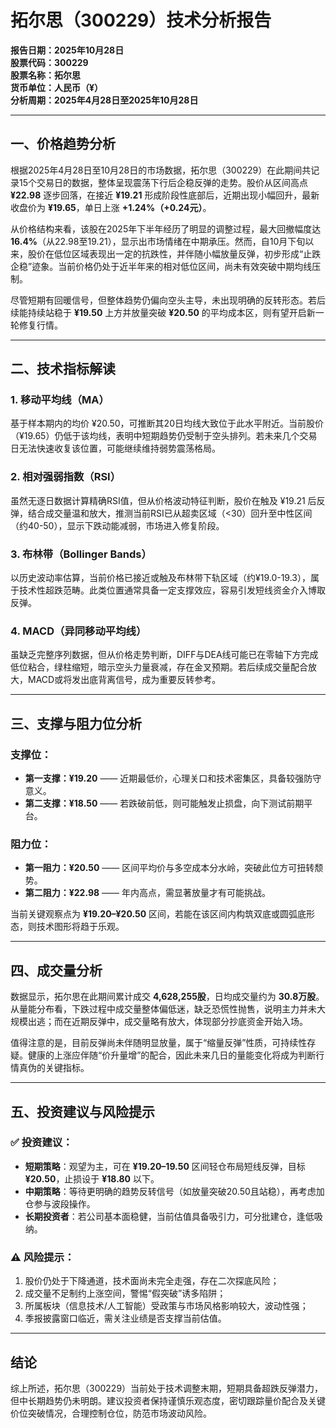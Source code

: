 # 拓尔思（300229）技术分析报告  
**报告日期：2025年10月28日**  
**股票代码：300229**  
**股票名称：拓尔思**  
**货币单位：人民币（¥）**  
**分析周期：2025年4月28日至2025年10月28日**

---

## 一、价格趋势分析

根据2025年4月28日至10月28日的市场数据，拓尔思（300229）在此期间共记录15个交易日的数据，整体呈现震荡下行后企稳反弹的走势。股价从区间高点 **¥22.98** 逐步回落，在接近 **¥19.21** 形成阶段性底部后，近期出现小幅回升，最新收盘价为 **¥19.65**，单日上涨 **+1.24%（+0.24元）**。

从价格结构来看，该股在2025年下半年经历了明显的调整过程，最大回撤幅度达 **16.4%**（从22.98至19.21），显示出市场情绪在中期承压。然而，自10月下旬以来，股价在低位区域表现出一定的抗跌性，并伴随小幅放量反弹，初步形成“止跌企稳”迹象。当前价格仍处于近半年来的相对低位区间，尚未有效突破中期均线压制。

尽管短期有回暖信号，但整体趋势仍偏向空头主导，未出现明确的反转形态。若后续能持续站稳于 **¥19.50** 上方并放量突破 **¥20.50** 的平均成本区，则有望开启新一轮修复行情。

---

## 二、技术指标解读

### 1. 移动平均线（MA）
基于样本期内的均价 ¥20.50，可推断其20日均线大致位于此水平附近。当前股价（¥19.65）仍低于该均线，表明中短期趋势仍受制于空头排列。若未来几个交易日无法快速收复该位置，可能继续维持弱势震荡格局。

### 2. 相对强弱指数（RSI）
虽然无逐日数据计算精确RSI值，但从价格波动特征判断，股价在触及 ¥19.21 后反弹，结合成交量温和放大，推测当前RSI已从超卖区域（<30）回升至中性区间（约40-50），显示下跌动能减弱，市场进入修复阶段。

### 3. 布林带（Bollinger Bands）
以历史波动率估算，当前价格已接近或触及布林带下轨区域（约¥19.0-19.3），属于技术性超跌范畴。此类位置通常具备一定支撑效应，容易引发短线资金介入博取反弹。

### 4. MACD（异同移动平均线）
虽缺乏完整序列数据，但从价格走势判断，DIFF与DEA线可能已在零轴下方完成低位粘合，绿柱缩短，暗示空头力量衰减，存在金叉预期。若后续成交量配合放大，MACD或将发出底背离信号，成为重要反转参考。

---

## 三、支撑与阻力位分析

### 支撑位：
- **第一支撑：¥19.20** —— 近期最低价，心理关口和技术密集区，具备较强防守意义。
- **第二支撑：¥18.50** —— 若跌破前低，则可能触发止损盘，向下测试前期平台。

### 阻力位：
- **第一阻力：¥20.50** —— 区间平均价与多空成本分水岭，突破此位方可扭转颓势。
- **第二阻力：¥22.98** —— 年内高点，需显著放量才有可能挑战。

当前关键观察点为 **¥19.20–¥20.50** 区间，若能在该区间内构筑双底或圆弧底形态，则技术图形将趋于乐观。

---

## 四、成交量分析

数据显示，拓尔思在此期间累计成交 **4,628,255股**，日均成交量约为 **30.8万股**。从量能分布看，下跌过程中成交量整体偏低迷，缺乏恐慌性抛售，说明主力并未大规模出逃；而在近期反弹中，成交量略有放大，体现部分抄底资金开始入场。

值得注意的是，目前反弹尚未伴随明显放量，属于“缩量反弹”性质，可持续性存疑。健康的上涨应伴随“价升量增”的配合，因此未来几日的量能变化将成为判断行情真伪的关键指标。

---

## 五、投资建议与风险提示

### ✅ 投资建议：
- **短期策略**：观望为主，可在 **¥19.20–19.50** 区间轻仓布局短线反弹，目标 **¥20.50**，止损设于 **¥18.80** 以下。
- **中期策略**：等待更明确的趋势反转信号（如放量突破20.50且站稳），再考虑加仓参与波段操作。
- **长期投资者**：若公司基本面稳健，当前估值具备吸引力，可分批建仓，逢低吸纳。

### ⚠️ 风险提示：
1. 股价仍处于下降通道，技术面尚未完全走强，存在二次探底风险；
2. 成交量不足制约上涨空间，警惕“假突破”诱多陷阱；
3. 所属板块（信息技术/人工智能）受政策与市场风格影响较大，波动性强；
4. 季报披露窗口临近，需关注业绩是否支撑当前估值。

---

## 结论

综上所述，拓尔思（300229）当前处于技术调整末期，短期具备超跌反弹潜力，但中长期趋势仍未明朗。建议投资者保持谨慎乐观态度，密切跟踪量价配合及关键价位突破情况，合理控制仓位，防范市场波动风险。